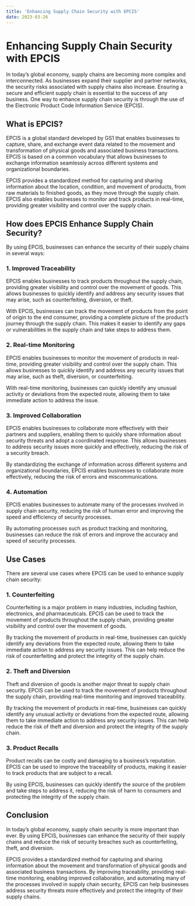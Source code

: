 ```yaml
---
title: 'Enhancing Supply Chain Security with EPCIS'
date: 2023-03-26
---
```


# Enhancing Supply Chain Security with EPCIS

In today’s global economy, supply chains are becoming more complex and interconnected. As businesses expand their supplier and partner networks, the security risks associated with supply chains also increase. Ensuring a secure and efficient supply chain is essential to the success of any business. One way to enhance supply chain security is through the use of the Electronic Product Code Information Service (EPCIS).

## What is EPCIS?

EPCIS is a global standard developed by GS1 that enables businesses to capture, share, and exchange event data related to the movement and transformation of physical goods and associated business transactions. EPCIS is based on a common vocabulary that allows businesses to exchange information seamlessly across different systems and organizational boundaries.

EPCIS provides a standardized method for capturing and sharing information about the location, condition, and movement of products, from raw materials to finished goods, as they move through the supply chain. EPCIS also enables businesses to monitor and track products in real-time, providing greater visibility and control over the supply chain.

## How does EPCIS Enhance Supply Chain Security?

By using EPCIS, businesses can enhance the security of their supply chains in several ways:

### 1. Improved Traceability

EPCIS enables businesses to track products throughout the supply chain, providing greater visibility and control over the movement of goods. This allows businesses to quickly identify and address any security issues that may arise, such as counterfeiting, diversion, or theft.

With EPCIS, businesses can track the movement of products from the point of origin to the end consumer, providing a complete picture of the product’s journey through the supply chain. This makes it easier to identify any gaps or vulnerabilities in the supply chain and take steps to address them.

### 2. Real-time Monitoring

EPCIS enables businesses to monitor the movement of products in real-time, providing greater visibility and control over the supply chain. This allows businesses to quickly identify and address any security issues that may arise, such as theft, diversion, or counterfeiting.

With real-time monitoring, businesses can quickly identify any unusual activity or deviations from the expected route, allowing them to take immediate action to address the issue.

### 3. Improved Collaboration

EPCIS enables businesses to collaborate more effectively with their partners and suppliers, enabling them to quickly share information about security threats and adopt a coordinated response. This allows businesses to address security issues more quickly and effectively, reducing the risk of a security breach.

By standardizing the exchange of information across different systems and organizational boundaries, EPCIS enables businesses to collaborate more effectively, reducing the risk of errors and miscommunications.

### 4. Automation

EPCIS enables businesses to automate many of the processes involved in supply chain security, reducing the risk of human error and improving the speed and efficiency of security processes.

By automating processes such as product tracking and monitoring, businesses can reduce the risk of errors and improve the accuracy and speed of security processes.

## Use Cases

There are several use cases where EPCIS can be used to enhance supply chain security:

### 1. Counterfeiting

Counterfeiting is a major problem in many industries, including fashion, electronics, and pharmaceuticals. EPCIS can be used to track the movement of products throughout the supply chain, providing greater visibility and control over the movement of goods.

By tracking the movement of products in real-time, businesses can quickly identify any deviations from the expected route, allowing them to take immediate action to address any security issues. This can help reduce the risk of counterfeiting and protect the integrity of the supply chain.

### 2. Theft and Diversion

Theft and diversion of goods is another major threat to supply chain security. EPCIS can be used to track the movement of products throughout the supply chain, providing real-time monitoring and improved traceability.

By tracking the movement of products in real-time, businesses can quickly identify any unusual activity or deviations from the expected route, allowing them to take immediate action to address any security issues. This can help reduce the risk of theft and diversion and protect the integrity of the supply chain.

### 3. Product Recalls

Product recalls can be costly and damaging to a business’s reputation. EPCIS can be used to improve the traceability of products, making it easier to track products that are subject to a recall.

By using EPCIS, businesses can quickly identify the source of the problem and take steps to address it, reducing the risk of harm to consumers and protecting the integrity of the supply chain.

## Conclusion

In today’s global economy, supply chain security is more important than ever. By using EPCIS, businesses can enhance the security of their supply chains and reduce the risk of security breaches such as counterfeiting, theft, and diversion.

EPCIS provides a standardized method for capturing and sharing information about the movement and transformation of physical goods and associated business transactions. By improving traceability, providing real-time monitoring, enabling improved collaboration, and automating many of the processes involved in supply chain security, EPCIS can help businesses address security threats more effectively and protect the integrity of their supply chains.
